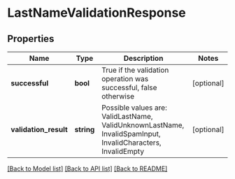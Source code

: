 # LastNameValidationResponse

## Properties
Name | Type | Description | Notes
------------ | ------------- | ------------- | -------------
**successful** | **bool** | True if the validation operation was successful, false otherwise | [optional] 
**validation_result** | **string** | Possible values are: ValidLastName, ValidUnknownLastName, InvalidSpamInput, InvalidCharacters, InvalidEmpty | [optional] 

[[Back to Model list]](../README.md#documentation-for-models) [[Back to API list]](../README.md#documentation-for-api-endpoints) [[Back to README]](../README.md)


